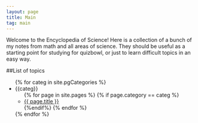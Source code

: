 ```yaml
---
layout: page
title: Main
tag: main
---
```


Welcome to the Encyclopedia of Science! Here is a collection of a bunch of my notes from math and all areas of science. They should be useful as a starting point for studying for quizbowl, or just to learn difficult topics in an easy way.

##List of topics



<ul>
	{% for categ in site.pgCategories %}
	<li>
		{{categ}}
		<ul>
			{% for page in site.pages %}
				{% if page.category == categ %}
					<li>
						<a href="{{ page.url }}">{{ page.title }}</a>
					</li>
				{%endif%}
			{% endfor %}
		</ul>
	</li>
	{% endfor %}
</ul>

<!--

	filters: 
	https://github.com/Shopify/liquid/wiki/Liquid-for-Designers

-->
